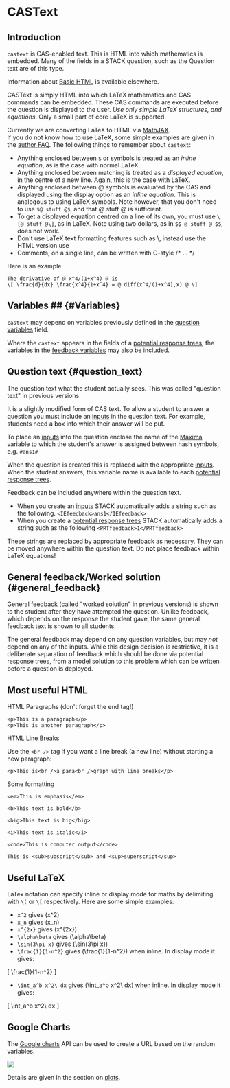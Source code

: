 # CASText

## Introduction ##

`castext` is CAS-enabled text.  This is HTML into which mathematics is embedded.
Many of the fields in a STACK question, such as the Question text are of this type.

Information about [Basic HTML](http://www.w3schools.com/html/html_primary.asp) is available elsewhere.

CASText is simply HTML into which LaTeX mathematics and CAS commands can be embedded.
These CAS commands are executed before the question is displayed to the user.
_Use only simple LaTeX structures, and equations_. Only a small part of core LaTeX is supported.

Currently we are converting LaTeX to HTML via [MathJAX](http://http://www.mathjax.org/).  
If you do not know how to use LaTeX, some simple examples are given in the [author FAQ](Author_FAQ.md).
The following things to remember about `castext`:

* Anything enclosed between `$` or  symbols is treated as an _inline equation_, as is the case with normal LaTeX.
* Anything enclosed between matching  is treated as a _displayed equation_, in the centre of a new line. Again, this is the case with LaTeX.
* Anything enclosed between @ symbols is evaluated by the CAS and displayed using the display option as an _inline equation_.
  This is analogous to using LaTeX symbols. Note however, that you don't need to use `$@ stuff @$`, and that @ stuff @ is sufficient.
* To get a displayed equation centred on a line of its own, you must use `\[@ stuff @\]`, as in LaTeX. Note using two dollars, as in `$$ @ stuff @ $$`, does not work.
* Don't use LaTeX text formatting features such as \\, instead use the HTML version use
* Comments, on a single line, can be written with C-style /* ... */

Here is an example

	The derivative of @ x^4/(1+x^4) @ is 
	\[ \frac{d}{dx} \frac{x^4}{1+x^4} = @ diff(x^4/(1+x^4),x) @ \]

## Variables ##   {#Variables}

`castext` may depend on variables previously defined in the [question variables](KeyVals.md#Question_variables) field.

Where the `castext` appears in the fields of a [potential response trees](Potential_response_trees.md),
the variables in the [feedback variables](KeyVals.md#Feedback_variables) may also be included.

## Question text			{#question_text}

The question text what the student actually sees.  This was called "question text" in previous versions.

It is a slightly modified form of CAS text.  To allow a student to answer a question you must include an [inputs](Inputs.md) in the question text. For example, students need a box into which their answer will be put.

To place an [inputs](Inputs.md) into the question enclose the
name of the [Maxima](../CAS/Maxima.md) variable to which the student's answer is assigned between hash symbols, e.g. `#ans1#`

When the question is created this is replaced with the appropriate [inputs](Inputs.md).
When the student answers, this variable name is available to each [potential response trees](Potential_response_trees.md).

Feedback can be included anywhere within the question text.

* When you create an [inputs](Inputs.md) STACK automatically adds
  a string such as the following.  `<IEfeedback>ans1</IEfeedback>`
* When you create a [potential response trees](Potential_response_trees.md) STACK automatically adds
  a string such as the following `<PRTfeedback>1</PRTfeedback>`

These strings are replaced by appropriate feedback as necessary.
They can be moved anywhere within the question text.
Do **not** place feedback within LaTeX equations!

## General feedback/Worked solution	{#general_feedback}

General feedback (called "worked solution" in previous versions) is shown to the student after they have attempted the question. Unlike feedback, which depends on the response the student gave, the same general feedback text is shown to all students.

The general feedback may depend on any question variables, but may _not_ depend on any of the inputs. 
While this design decision is restrictive, it is a deliberate separation of feedback
which should be done via potential response trees, from a model solution to this
problem which can be written before a question is deployed.

## Most useful HTML ##

HTML Paragraphs (don't forget the end tag!)

	<p>This is a paragraph</p>
	<p>This is another paragraph</p> 

HTML Line Breaks

Use the `<br />` tag if you want a line break (a new line) without starting a new paragraph:

	<p>This is<br />a para<br />graph with line breaks</p>

Some formatting

	<em>This is emphasis</em>

	<b>This text is bold</b>

	<big>This text is big</big>

	<i>This text is italic</i>

	<code>This is computer output</code>

	This is <sub>subscript</sub> and <sup>superscript</sup>

## Useful LaTeX ##

LaTex notation can specify inline or display mode for maths by delimiting with `\(` or `\[` respectively.  Here are some simple examples:

* `x^2` gives \(x^2\)
* `x_n` gives \(x_n\)
* `x^{2x}` gives \(x^{2x}\)
* `\alpha\beta` gives \(\alpha\beta\)
* `\sin(3\pi x)` gives \(\sin(3\pi x)\)
* `\frac{1}{1-n^2}` gives \(\frac{1}{1-n^2}\) when inline.  In display mode it gives:

\[ \frac{1}{1-n^2} \]

* `\int_a^b x^2\ dx` gives \(\int_a^b x^2\ dx\) when inline.  In display mode it gives:

\[ \int_a^b x^2\ dx \]

## Google Charts ##

The [Google charts](http://code.google.com/apis/chart/) API can be used to create a URL based on the random variables.

![](http://chart.apis.google.com/chart?cht=v&chs=200x100&chd=t:100,100,0,50&chdl=A|B)

Details are given in the section on [plots](../CAS/Plots.md#google).

